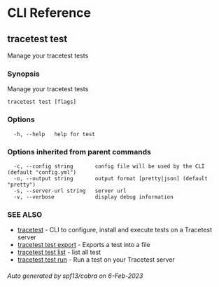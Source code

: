 # CLI Reference
## tracetest test

Manage your tracetest tests

### Synopsis

Manage your tracetest tests

```
tracetest test [flags]
```

### Options

```
  -h, --help   help for test
```

### Options inherited from parent commands

```
  -c, --config string       config file will be used by the CLI (default "config.yml")
  -o, --output string       output format [pretty|json] (default "pretty")
  -s, --server-url string   server url
  -v, --verbose             display debug information
```

### SEE ALSO

* [tracetest](tracetest.md)	 - CLI to configure, install and execute tests on a Tracetest server
* [tracetest test export](tracetest_test_export.md)	 - Exports a test into a file
* [tracetest test list](tracetest_test_list.md)	 - list all test
* [tracetest test run](tracetest_test_run.md)	 - Run a test on your Tracetest server

###### Auto generated by spf13/cobra on 6-Feb-2023
